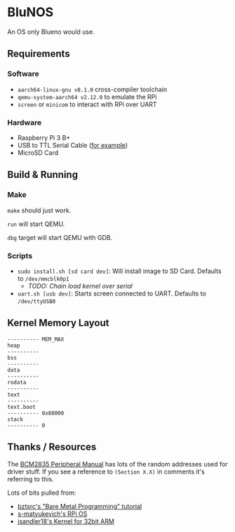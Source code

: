 # BluNOS

An OS only Blueno would use.

## Requirements
### Software
- `aarch64-linux-gnu v8.1.0` cross-compiler toolchain
- `qemu-system-aarch64 v2.12.0` to emulate the RPi
- `screen` or `minicom` to interact with RPi over UART

### Hardware
- Raspberry Pi 3 B+
- USB to TTL Serial Cable ([for example][usb_to_ttl])
- MicroSD Card

## Build & Running
### Make

`make` should just work.

`run` will start QEMU.

`dbg` target will start QEMU with GDB.

### Scripts

- `sudo install.sh [sd card dev]`: Will install image to SD Card. Defaults to `/dev/mmcblk0p1`
  - *TODO: Chain load kernel over serial*
- `uart.sh [usb dev]`: Starts screen connected to UART. Defaults to `/dev/ttyUSB0`

## Kernel Memory Layout

```
---------- MEM_MAX
heap
----------
bss
----------
data
----------
rodata
----------
text
----------
text.boot
---------- 0x80000
stack
---------- 0
```

## Thanks / Resources

The [BCM2835 Peripheral Manual](https://web.stanford.edu/class/cs140e/docs/BCM2837-ARM-Peripherals.pdf)
has lots of the random addresses used for driver stuff. If you see a reference to `(Section X.X)`
in comments it's referring to this.

Lots of bits pulled from:
- [bztsrc's "Bare Metal Programming" tutorial](https://github.com/bztsrc/raspi3-tutorial)
- [s-matyukevich's RPi OS](https://github.com/s-matyukevich/raspberry-pi-os)
- [jsandler18's Kernel for 32bit ARM](https://github.com/jsandler18/raspi-kernel)

[usb_to_ttl]: https://www.amazon.com/JBtek-WINDOWS-Supported-Raspberry-Programming/dp/B00QT7LQ88/
